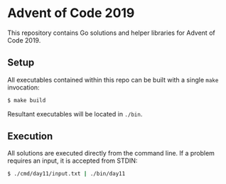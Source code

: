 # Advent of Code 2019

This repository contains Go solutions and helper libraries for Advent of Code 2019.

## Setup
All executables contained within this repo can be built with a single `make` invocation:
```bash
$ make build
```
Resultant executables will be located in `./bin`.

## Execution
All solutions are executed directly from the command line.  If a problem requires an input, it is accepted from STDIN:
```bash
$ ./cmd/day11/input.txt | ./bin/day11
```